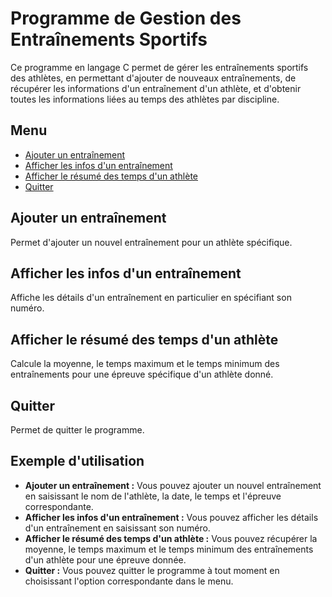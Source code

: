 # Programme de Gestion des Entraînements Sportifs

Ce programme en langage C permet de gérer les entraînements sportifs des athlètes, en permettant d'ajouter de nouveaux entraînements, de récupérer les informations d'un entraînement d'un athlète, et d'obtenir toutes les informations liées au temps des athlètes par discipline.

## Menu

- [Ajouter un entraînement](#ajouter-un-entrainement)
- [Afficher les infos d'un entraînement](#afficher-les-infos-dun-entrainement)
- [Afficher le résumé des temps d'un athlète](#afficher-le-resume-des-temps-dun-athlete)
- [Quitter](#quitter)

## Ajouter un entraînement

Permet d'ajouter un nouvel entraînement pour un athlète spécifique.

## Afficher les infos d'un entraînement

Affiche les détails d'un entraînement en particulier en spécifiant son numéro.

## Afficher le résumé des temps d'un athlète

Calcule la moyenne, le temps maximum et le temps minimum des entraînements pour une épreuve spécifique d'un athlète donné.

## Quitter

Permet de quitter le programme.

## Exemple d'utilisation

- **Ajouter un entraînement :** Vous pouvez ajouter un nouvel entraînement en saisissant le nom de l'athlète, la date, le temps et l'épreuve correspondante.
- **Afficher les infos d'un entraînement :** Vous pouvez afficher les détails d'un entraînement en saisissant son numéro.
- **Afficher le résumé des temps d'un athlète :** Vous pouvez récupérer la moyenne, le temps maximum et le temps minimum des entraînements d'un athlète pour une épreuve donnée.
- **Quitter :** Vous pouvez quitter le programme à tout moment en choisissant l'option correspondante dans le menu.
